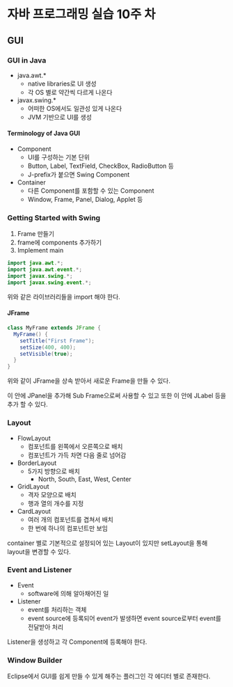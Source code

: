 # 자바 프로그래밍 실습 10주 차

## GUI

### GUI in Java

- java.awt.\*
  - native libraries로 UI 생성
  - 각 OS 별로 약간씩 다르게 나온다
- javax.swing.\*
  - 어떠한 OS에서도 일관성 있게 나온다
  - JVM 기반으로 UI를 생성

#### Terminology of Java GUI

- Component
  - UI를 구성하는 기본 단위
  - Button, Label, TextField, CheckBox, RadioButton 등
  - J-prefix가 붙으면 Swing Component
- Container
  - 다른 Component를 포함할 수 있는 Component
  - Window, Frame, Panel, Dialog, Applet 등

### Getting Started with Swing

1. Frame 만들기
2. frame에 components 추가하기
3. Implement main

```java
import java.awt.*;
import java.awt.event.*;
import javax.swing.*;
import javax.swing.event.*;
```

위와 같은 라이브러리들을 import 해야 한다.

#### JFrame

```java
class MyFrame extends JFrame {
  MyFrame() {
    setTitle("First Frame");
    setSize(400, 400);
    setVisible(true);
  }
}
```

위와 같이 JFrame을 상속 받아서 새로운 Frame을 만들 수 있다.

이 안에 JPanel을 추가해 Sub Frame으로써 사용할 수 있고 또한 이 안에 JLabel 등을 추가 할 수 있다.

### Layout

- FlowLayout
  - 컴포넌트를 왼쪽에서 오른쪽으로 배치
  - 컴포넌트가 가득 차면 다음 줄로 넘어감
- BorderLayout
  - 5가지 방향으로 배치
    - North, South, East, West, Center
- GridLayout
  - 격자 모양으로 배치
  - 행과 열의 개수를 지정
- CardLayout
  - 여러 개의 컴포넌트를 겹쳐서 배치
  - 한 번에 하나의 컴포넌트만 보임

container 별로 기본적으로 설정되어 있는 Layout이 있지만 setLayout을 통해 layout을 변경할 수 있다.

### Event and Listener

- Event
  - software에 의해 알아채어진 일
- Listener
  - event를 처리하는 객체
  - event source에 등록되어 event가 발생하면 event source로부터 event를 전달받아 처리

Listener을 생성하고 각 Component에 등록해야 한다.

### Window Builder

Eclipse에서 GUI를 쉽게 만들 수 있게 해주는 플러그인 각 에디터 별로 존재한다.
